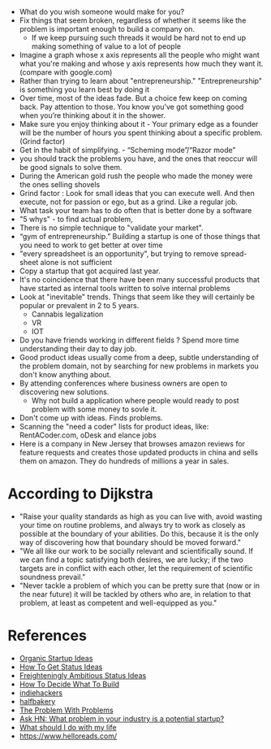 * What do you wish someone would make for you?
* Fix things that seem broken, regardless of whether it seems like the problem is important enough to build a company on. 
  * If we keep pursuing such threads it would be hard not to end up making something of value to a lot of people
* Imagine a graph whose x axis represents all the people who might want what you're making and whose y axis represents how much they want it. (compare with google.com)
* Rather than trying to learn about "entrepreneurship." "Entrepreneurship" is something you learn best by doing it
* Over time, most of the ideas fade. But a choice few keep on coming back. Pay attention to those. You know you’ve got something good when you’re thinking about it in the shower.
* Make sure you enjoy thinking about it  - Your primary edge as a founder will be the number of hours you spent thinking about a specific problem. (Grind factor) 
* Get in the habit of simplifying. - “Scheming mode”/“Razor mode”
* you should track the problems you have, and the ones that reoccur will be good signals to solve them.
* During the American gold rush the people who made the money were the ones selling shovels 
* Grind factor : Look for small ideas that you can execute well. And then execute, not for passion or ego, but as a grind. Like a regular job.
* What task your team has to do often that is better done by a software
*  "5 whys" - to find actual problem, 
* There is no simple technique to "validate your market".
* “gym of entrepreneurship.” Building a startup is one of those things that you need to work to get better at over time
* "every spreadsheet is an opportunity", but trying to remove spread-sheet alone is not sufficient
* Copy a startup that got acquired last year.
* It's no coincidence that there have been many successful products that have started as internal tools written to solve internal problems
* Look at "inevitable" trends. Things that seem like they will certainly be popular or prevalent in 2 to 5 years.
  * Cannabis legalization
  * VR
  * IOT
* Do you have friends working in different fields ? Spend more time understanding their day to day job.
* Good product ideas usually come from a deep, subtle understanding of the problem domain, not by searching for new problems in markets you don't know anything about.
* By attending conferences where business owners are open to discovering new solutions.
  * Why not build a application where people would ready to post problem with some money to sovle it.
* Don't come up with ideas. Finds problems.
* Scanning the "need a coder" lists for product ideas, like: RentACoder.com, oDesk and elance jobs
* Here is a company in New Jersey that browses amazon reviews for feature requests and creates those updated products in china and sells them on amazon. They do hundreds of millions a year in sales.

# According to Dijkstra
* "Raise your quality standards as high as you can live with, avoid wasting your time on routine problems, and always try to work as closely as possible at the boundary of your abilities. Do this, because it is the only way of discovering how that boundary should be moved forward."
* "We all like our work to be socially relevant and scientifically sound. If we can find a topic satisfying both desires, we are lucky; if the two targets are in conflict with each other, let the requirement of scientific soundness prevail."
* "Never tackle a problem of which you can be pretty sure that (now or in the near future) it will be tackled by others who are, in relation to that problem, at least as competent and well-equipped as you."

# References
* [Organic Startup Ideas](http://www.paulgraham.com/organic.html)
* [How To Get Status Ideas](http://paulgraham.com/startupideas.html)
* [Freighteningly Ambitious Status Ideas](http://paulgraham.com/startupideas.html)
* [How To Decide What To Build](https://dcgross.com/decide-what-to-build/)
* [indiehackers](https://www.indiehackers.com/forum/all-time/page/1)
* [halfbakery](http://www.halfbakery.com/category/Food)
* [The Problem With Problems](https://medium.com/black-n-white/the-problem-with-problems-47ee63bb3511)
* [Ask HN: What problem in your industry is a potential startup?](https://news.ycombinator.com/item?id=9799007)
* [What should I do with my life](https://guzey.com/personal/what-should-you-do-with-your-life/)
* https://www.helloreads.com/
